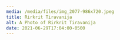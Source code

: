 ```yaml
---
media: /media/files/img_2077-986x720.jpeg
title: Rirkrit Tiravanija
alt: A Photo of Rirkrit Tiravanija
date: 2021-06-29T17:04:00-0500
---
```

